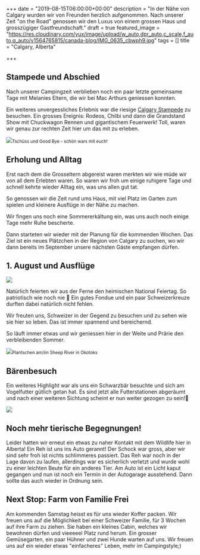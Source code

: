 +++
date = "2019-08-15T06:00:00+00:00"
description = "In der Nähe von Calgary wurden wir von Freunden herzlich aufgenommen. Nach unserer Zeit \"on the Road\" genossen wir den Luxus von einem grossen Haus und grosszügiger Gastfreundschaft."
draft = true
featured_image = "https://res.cloudinary.com/yux/image/upload/w_auto,dpr_auto,c_scale,f_auto,q_auto/v1564765815/canada-blog/IMG_0635_cbwph9.jpg"
tags = []
title = "Calgary, Alberta"

+++
## Stampede und Abschied

Nach unserer Campingzeit verblieben noch ein paar letzte gemeinsame Tage mit Melanies Eltern, die wir bei Mac Arthurs geniessen konnten.

Ein weiteres unvergessliches Erlebnis war die riesige [Calgary Stampede](https://www.calgarystampede.com) zu besuchen. Ein grosses Ereignis: Rodeos, Chilbi und dann die Grandstand Show mit Chuckwagon Rennen und gigantischem Feuerwerk! Toll, waren wir genau zur rechten Zeit hier um das mit zu erleben.

![](https://res.cloudinary.com/yux/image/upload/w_auto,dpr_auto,c_scale,f_auto,q_auto/v1564766260/canada-blog/IMG_0608_pxupqg.jpg)<small>Tschüss und Good Bye - schön wars mit euch!</small>

## Erholung und Alltag

Erst nach dem die Grosseltern abgereist waren merkten wir wie müde wir von all dem Erlebten waren. So waren wir froh um einige ruhigere Tage und schnell kehrte wieder Alltag ein, was uns allen gut tat.

So genossen wir die Zeit rund ums Haus, mit viel Platz im Garten zum spielen und kleinere Ausflüge in der Nähe zu machen.

Wir fingen uns noch eine Sommererkältung ein, was uns auch noch einige Tage mehr Ruhe bescherte.

Dann starteten wir wieder mit der Planung für die kommenden Wochen. Das Ziel ist ein neues Plätzchen in der Region von Calgary zu suchen, wo wir dann bereits im September unsere nächsten Gäste empfangen dürfen.

## 1. August und Ausflüge

![](https://res.cloudinary.com/yux/image/upload/w_auto,dpr_auto,c_scale,f_auto,q_auto/v1564766614/canada-blog/IMG_0623_lfxvzn.jpg)

Natürlich feierten wir aus der Ferne den heimischen National Feiertag. So patriotisch wie noch nie 🤪 Ein gutes Fondue und ein paar Schweizerkreuze durften dabei natürlich nicht fehlen.

Wir freuten uns, Schweizer in der Gegend zu besuchen und zu sehen wie sie hier so leben. Das ist immer spannend und bereichernd.

So läuft immer etwas und wir geniessen hier in der Weite und Prärie den verbleibenden Sommer.

![](https://res.cloudinary.com/yux/image/upload/w_auto,dpr_auto,c_scale,f_auto,q_auto/v1565147401/canada-blog/IMG_8915_qzka3t.jpg)<small>Plantschen am/im Sheep River in Okotoks</small>

## Bärenbesuch

Ein weiteres Highlight war als uns ein Schwarzbär besuchte und sich am Vogelfutter gütlich getan hat. Es sind jetzt alle Futterstationen abgeräumt und nach einer weiteren Sichtung scheint er nun weiter gezogen zu sein!🙂

![](https://res.cloudinary.com/yux/image/upload/w_auto,dpr_auto,c_scale,f_auto,q_auto/v1565149036/canada-blog/1_1_bzudvw.jpg)

## Noch mehr tierische Begegnungen!

Leider hatten wir erneut ein etwas zu naher Kontakt mit dem Wildlife hier in Alberta! Ein Reh ist uns ins Auto gerannt! Der Schock war gross, aber wir sind sehr froh ist nichts schlimmeres passiert. Das Reh war noch in der Lage davon zu laufen, allerdings war es sicherlich verletzt und wurde wohl zu einer leichten Beute für ein anderes Tier. Am Auto ist ein Licht kaput gegangen und nun ist noch ein Termin in der Autogarage ausstehend. Dann sollte das auch wieder in Ordnung sein.

## Next Stop: Farm von Familie Frei

Am kommenden Samstag heisst es für uns wieder Koffer packen. Wir freuen uns auf die Möglichkeit bei einer Schweizer Familie, für 3 Wochen auf ihre Farm zu ziehen. Sie haben ein kleines Cabin, welches wir bewohnen dürfen und vieeeeel Platz rund herum. Ein grosser Gemüsegarten, ein paar Hühner und zwei Hunde warten auf uns. Wir freuen uns auf ein wieder etwas "einfacheres" Leben, mehr im Campingstyle;) 